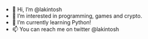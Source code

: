 - 👋 Hi, I’m @lakintosh
- 👀 I’m interested in programming, games and crypto.
- 🌱 I’m currently learning Python!
- 📫 You can reach me on twitter @lakintosh

<!---
lakintosh/lakintosh is a ✨ special ✨ repository because its `README.md` (this file) appears on your GitHub profile.
You can click the Preview link to take a look at your changes.
--->
